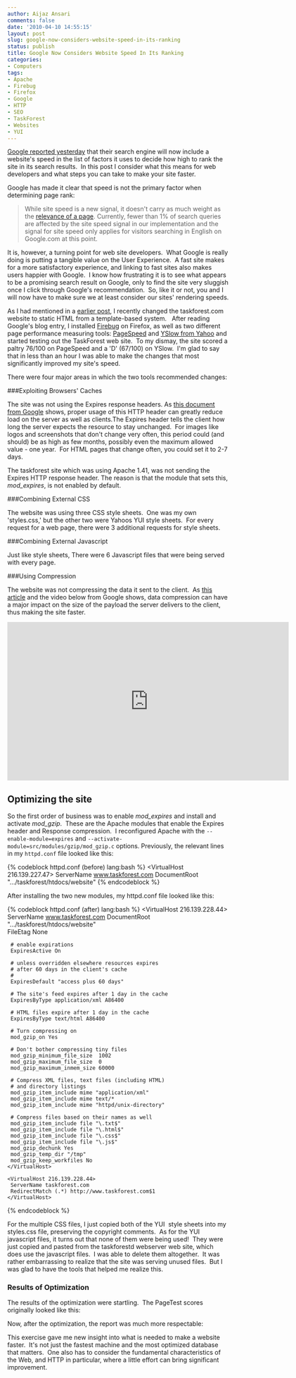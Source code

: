 ```yaml
---
author: Aijaz Ansari
comments: false
date: '2010-04-10 14:55:15'
layout: post
slug: google-now-considers-website-speed-in-its-ranking
status: publish
title: Google Now Considers Website Speed In Its Ranking
categories:
- Computers
tags:
- Apache
- Firebug
- Firefox
- Google
- HTTP
- SEO
- TaskForest
- Websites
- YUI
---
```


[Google reported yesterday](http://googlewebmastercentral.blogspot.com/2010/04/using-site-speed-in-web-search-ranking.html) that their search engine will
now include a website's speed in the list of factors it uses to decide how
high to rank the site in its search results.  In this post I consider what
this means for web developers and what steps you can take to make your site
faster.
<!--more-->

Google has made it clear that speed is not the primary factor when determining
page rank:

> While site speed is a new signal, it doesn't carry as much weight as the
[relevance of a page](http://www.youtube.com/watch?v=muSIzHurn4U). Currently,
fewer than 1% of search queries are affected by the site speed signal in our
implementation and the signal for site speed only applies for visitors
searching in English on Google.com at this point.

It is, however, a turning point for web site developers.  What Google is
really doing is putting a tangible value on the User Experience.  A fast site
makes for a more satisfactory experience, and linking to fast sites also makes
users happier with Google.  I know how frustrating it is to see what appears
to be a promising search result on Google, only to find the site very sluggish
once I click through Google's recommendation.  So, like it or not, you and I
will now have to make sure we at least consider our sites' rendering speeds.

As I had mentioned in a [earlier post](/2010/03/31/performance-cost-of-using-wordpress/), I recently changed the taskforest.com
website to static HTML from a template-based system.   After reading Google's
blog entry, I installed [Firebug](http://getfirebug.com/) on Firefox, as well
as two different page performance measuring tools:
[PageSpeed](http://code.google.com/speed/page-speed/index.html) and [YSlow from Yahoo](http://developer.yahoo.com/yslow/) and started testing out the
TaskForest web site.  To my dismay, the site scored a paltry 76/100 on
PageSpeed and a 'D' (67/100) on YSlow.  I'm glad to say that in less than an
hour I was able to make the changes that most significantly improved my site's
speed.

There were four major areas in which the two tools recommended changes:

###Exploiting Browsers' Caches

The site was not using the Expires response headers. As [this document from Google](http://code.google.com/speed/page-speed/docs/caching.html) shows, proper usage of this HTTP header can greatly reduce load on the server as well as clients.The Expires header tells the client how long the server expects the resource to stay unchanged.  For images like logos and screenshots that don't change very often, this period could (and should) be as high as few months, possibly even the maximum allowed value - one year.  For HTML pages that change often, you could set it to 2-7 days. 
    
The taskforest site which was using Apache 1.41, was not sending the Expires HTTP response header. The reason is that the module that sets this, <em>mod_expires</em>, is not enabled by default. 

###Combining External CSS

The website was using three CSS style sheets.  One was my own 'styles.css,' but the other two were Yahoos YUI style sheets.  For every request for a web page, there were 3 additional requests for style sheets. 

###Combining External Javascript

Just like style sheets, There were 6 Javascript files that were being served with every page. 

###Using Compression

The website was not compressing the data it sent to the client.  As [this article](http://code.google.com/speed/articles/use-compression.html) and the video below from Google shows, data compression can have a major impact on the size of the payload the server delivers to the client, thus making the site faster.   

<iframe width="640" height="360" src="http://www.youtube.com/embed/Mjab_aZsdxw" frameborder="0" allowfullscreen></iframe>

<a name="optimizing"></a>
## Optimizing the site

So the first order of business was to enable <em>mod_expires</em> and install and
activate <em>mod_gzip</em>.  These are the Apache modules that enable the Expires
header and Response compression.  I reconfigured Apache with the ```--enable-module=expires``` and ```--activate-module=src/modules/gzip/mod_gzip.c``` options.
Previously, the relevant lines in my ```httpd.conf``` file looked like this:

    
{% codeblock httpd.conf (before) lang:bash %}
    <VirtualHost 216.139.227.47>
     ServerName www.taskforest.com
     DocumentRoot ".../taskforest/htdocs/website"
    </VirtualHost>
{% endcodeblock %}    

  
After installing the two new modules, my httpd.conf file looked like this:

    
    
{% codeblock httpd.conf (after) lang:bash %}
    <VirtualHost 216.139.228.44>
     ServerName www.taskforest.com
     DocumentRoot ".../taskforest/htdocs/website"  
     FileEtag None  

     # enable expirations
     ExpiresActive On  

     # unless overridden elsewhere resources expires
     # after 60 days in the client's cache
     #
     ExpiresDefault "access plus 60 days"  

     # The site's feed expires after 1 day in the cache
     ExpiresByType application/xml A86400  

     # HTML files expire after 1 day in the cache
     ExpiresByType text/html A86400  

     # Turn compressing on
     mod_gzip_on Yes  

     # Don't bother compressing tiny files
     mod_gzip_minimum_file_size  1002  
     mod_gzip_maximum_file_size  0
     mod_gzip_maximum_inmem_size 60000  

     # Compress XML files, text files (including HTML)
     # and directory listings
     mod_gzip_item_include mime "application/xml"
     mod_gzip_item_include mime text/*
     mod_gzip_item_include mime "httpd/unix-directory"  

     # Compress files based on their names as well
     mod_gzip_item_include file "\.txt$"
     mod_gzip_item_include file "\.html$"
     mod_gzip_item_include file "\.css$"
     mod_gzip_item_include file "\.js$"  
     mod_gzip_dechunk Yes
     mod_gzip_temp_dir "/tmp"
     mod_gzip_keep_workfiles No  
    </VirtualHost>

    <VirtualHost 216.139.228.44>
     ServerName taskforest.com
     RedirectMatch (.*) http://www.taskforest.com$1
    </VirtualHost>  
{% endcodeblock %}    
    

  
For the multiple CSS files, I just copied both of the YUI  style sheets into
my styles.css file, preserving the copyright comments.  As for the YUI
javascript files, it turns out that none of them were being used!  They were
just copied and pasted from the taskforestd webserver web site, which does use
the javascript files.  I was able to delete them altogether.  It was rather
embarrassing to realize that the site was serving unused files.  But I was
glad to have the tools that helped me realize this.

### Results of Optimization

The results of the optimization were startling.  The PageTest scores
originally looked like this:

<!-- ai c /wp/PageSpeedOrig.png /wp/PageSpeedOrig.png 375 436 PageSpeed Results Before Optimization -->

Now, after the optimization, the report was much more respectable:

<!-- ai c /wp/PageSpeed.png /wp/PageSpeed.png 447 473 PageSpeed Results After Optimization -->

This exercise gave me new insight into what is needed to make a website
faster.  It's not just the fastest machine and the most optimized database
that matters.  One also has to consider the fundamental characteristics of the
Web, and HTTP in particular, where a little effort can bring significant
improvement.
